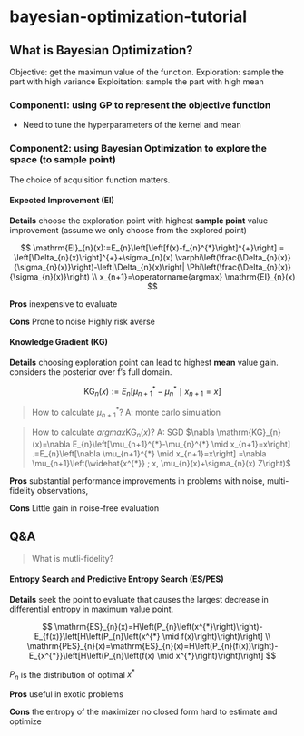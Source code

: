 # bayesian-optimization-tutorial

## What is Bayesian Optimization?

Objective: get the maximun value of the function.
Exploration: sample the part with high variance
Exploitation: sample the part with high mean

### Component1: using GP to represent the objective function
* Need to tune the hyperparameters of the kernel and mean

### Component2: using Bayesian Optimization to explore the space (to sample point)
The choice of acquisition function matters. 
#### Expected Improvement (EI)

**Details**
choose the exploration point with highest **sample point** value improvement (assume we only choose from the explored point)

$$
\mathrm{EI}_{n}(x):=E_{n}\left[\left[f(x)-f_{n}^{*}\right]^{+}\right] = \left[\Delta_{n}(x)\right]^{+}+\sigma_{n}(x) \varphi\left(\frac{\Delta_{n}(x)}{\sigma_{n}(x)}\right)-\left|\Delta_{n}(x)\right| \Phi\left(\frac{\Delta_{n}(x)}{\sigma_{n}(x)}\right) \\
x_{n+1}=\operatorname{argmax} \mathrm{EI}_{n}(x)
$$

**Pros** 
inexpensive to evaluate

**Cons**
Prone to noise
Highly risk averse

#### Knowledge Gradient (KG)

**Details**
choosing exploration point can lead to highest **mean** value gain. 
considers the posterior over f’s full domain.

$$
\mathrm{KG}_{n}(x):=E_{n}\left[\mu_{n+1}^{*}-\mu_{n}^{*} \mid x_{n+1}=x\right]
$$

> How to calculate $\mu_{n+1}^{*}$? 
> A: monte carlo simulation 

> How to calculate $argmax\mathrm{KG}_{n}(x)$? 
> A: SGD $\nabla \mathrm{KG}_{n}(x)=\nabla E_{n}\left[\mu_{n+1}^{*}-\mu_{n}^{*} \mid x_{n+1}=x\right] .=E_{n}\left[\nabla \mu_{n+1}^{*} \mid x_{n+1}=x\right] =\nabla \mu_{n+1}\left(\widehat{x^{*}} ; x, \mu_{n}(x)+\sigma_{n}(x) Z\right)$

**Pros**
substantial performance improvements in problems with noise, multi-fidelity observations,

**Cons**
Little gain in noise-free evaluation

## Q&A

> What is mutli-fidelity?

#### Entropy Search and Predictive Entropy Search (ES/PES)

**Details**
seek the point to evaluate that causes the largest decrease in differential entropy in maximum value point.

$$
\mathrm{ES}_{n}(x)=H\left(P_{n}\left(x^{*}\right)\right)-E_{f(x)}\left[H\left(P_{n}\left(x^{*} \mid f(x)\right)\right)\right] \\
\mathrm{PES}_{n}(x)=\mathrm{ES}_{n}(x)=H\left(P_{n}(f(x))\right)-E_{x^{*}}\left[H\left(P_{n}\left(f(x) \mid x^{*}\right)\right)\right]
$$

$P_n$ is the distribution of optimal $x^{*}$



**Pros**
useful in exotic problems

**Cons**
the entropy of the maximizer no closed form
hard to estimate and optimize

